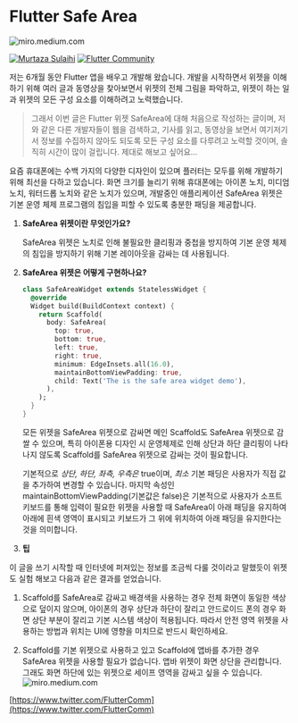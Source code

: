 # Flutter Safe Area

![miro.medium.com](https://miro.medium.com/v2/resize:fit:1400/1*EnnFco3P-0QkUeThpLeZFg.jpeg)

[![Murtaza Sulaihi](https://miro.medium.com/v2/resize:fill:88:88/1*y9C4_JJpsekma9O8pW5faw.jpeg)](https://medium.com/@murtazasulaihi?source=post_page-----523287ff69cf--------------------------------)
[![Flutter Community](https://miro.medium.com/v2/resize:fill:48:48/1*nE4OFcqk2kx2-Lzhey8QKA.png)](https://medium.com/flutter-community?source=post_page-----523287ff69cf--------------------------------)

저는 6개월 동안 Flutter 앱을 배우고 개발해 왔습니다. 개발을 시작하면서 위젯을 이해하기 위해 여러 글과 동영상을 찾아보면서 위젯의 전체 그림을 파악하고, 위젯이 하는 일과 위젯의 모든 구성 요소를 이해하려고 노력했습니다.

> 그래서 이번 글은 Flutter 위젯 SafeArea에 대해 처음으로 작성하는 글이며, 저와 같은 다른 개발자들이 웹을 검색하고, 기사를 읽고, 동영상을 보면서 여기저기서 정보를 수집하지 않아도 되도록 모든 구성 요소를 다루려고 노력할 것이며, 솔직히 시간이 많이 걸립니다. 제대로 해보고 싶어요...

요즘 휴대폰에는 수백 가지의 다양한 디자인이 있으며 플러터는 모두를 위해 개발하기 위해 최선을 다하고 있습니다. 화면 크기를 늘리기 위해 휴대폰에는 아이폰 노치, 미디엄 노치, 워터드롭 노치와 같은 노치가 있으며, 개발중인 애플리케이션 SafeArea 위젯은 기본 운영 체제 프로그램의 침입을 피할 수 있도록 충분한 패딩을 제공합니다.

1. **SafeArea 위젯이란 무엇인가요?**

    SafeArea 위젯은 노치로 인해 불필요한 클리핑과 중첩을 방지하여 기본 운영 체제의 침입을 방지하기 위해 기본 레이아웃을 감싸는 데 사용됩니다.

2. **SafeArea 위젯은 어떻게 구현하나요?**

    ```dart
    class SafeAreaWidget extends StatelessWidget {
      @override
      Widget build(BuildContext context) {
        return Scaffold(
          body: SafeArea(
            top: true,
            bottom: true,
            left: true,
            right: true,
            minimum: EdgeInsets.all(16.0),
            maintainBottomViewPadding: true,
            child: Text('The is the safe area widget demo'),
          ),
        );
      }
    }
    ```

    모든 위젯을 SafeArea 위젯으로 감싸면 메인 Scaffold도 SafeArea 위젯으로 감쌀 수 있으며, 특히 아이폰용 디자인 시 운영체제로 인해 상단과 하단 클리핑이 나타나지 않도록 Scaffold를 SafeArea 위젯으로 감싸는 것이 필요합니다.

    기본적으로 _상단, 하단, 좌측, 우측은_ true이며, _최소_ 기본 패딩은 사용자가 직접 값을 추가하여 변경할 수 있습니다. 마지막 속성인 maintainBottomViewPadding(기본값은 false)은 기본적으로 사용자가 소프트 키보드를 통해 입력이 필요한 위젯을 사용할 때 SafeArea이 아래 패딩을 유지하여 아래에 흰색 영역이 표시되고 키보드가 그 위에 위치하여 아래 패딩을 유지한다는 것을 의미합니다.

3. **팁**

이 글을 쓰기 시작할 때 인터넷에 퍼져있는 정보를 조금씩 다룰 것이라고 말했듯이 위젯도 실험 해보고 다음과 같은 결과를 얻었습니다.

1. Scaffold를 SafeArea로 감싸고 배경색을 사용하는 경우 전체 화면이 동일한 색상으로 덮이지 않으며, 아이폰의 경우 상단과 하단이 잘리고 안드로이드 폰의 경우 화면 상단 부분이 잘리고 기본 시스템 색상이 적용됩니다. 따라서 안전 영역 위젯을 사용하는 방법과 위치는 UI에 영향을 미치므로 반드시 확인하세요.

2. Scaffold를 기본 위젯으로 사용하고 있고 Scaffold에 앱바를 추가한 경우 SafeArea 위젯을 사용할 필요가 없습니다. 앱바 위젯이 화면 상단을 관리합니다. 그래도 화면 하단에 있는 위젯으로 세이프 영역을 감싸고 싶을 수 있습니다.
![miro.medium.com](https://miro.medium.com/v2/resize:fit:1400/1*AuT0GXEd7j21RI6uXlxYTQ.png)

[https://www.twitter.com/FlutterComm](https://www.twitter.com/FlutterComm)
